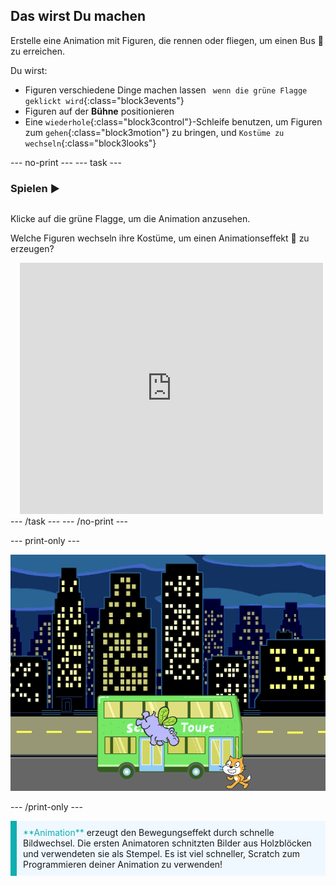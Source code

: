 ## Das wirst Du machen

Erstelle eine Animation mit Figuren, die rennen oder fliegen, um einen Bus 🚌 zu erreichen.

Du wirst:
+ Figuren verschiedene Dinge machen lassen ` wenn die grüne Flagge geklickt wird`{:class="block3events"}
+ Figuren auf der **Bühne** positionieren
+ Eine `wiederhole`{:class="block3control"}-Schleife benutzen, um Figuren zum `gehen`{:class="block3motion"} zu bringen, und `Kostüme zu wechseln`{:class="block3looks"}

--- no-print --- --- task ---

### Spielen ▶️
<div style="display: flex; flex-wrap: wrap">
<div style="flex-basis: 200px; flex-grow: 1">  

Klicke auf die grüne Flagge, um die Animation anzusehen. 

Welche Figuren wechseln ihre Kostüme, um einen Animationseffekt 🎥 zu erzeugen?
</div>
<div class="scratch-preview" style="margin-left: 15px;">
  <iframe allowtransparency="true" width="485" height="402" src="https://scratch.mit.edu/projects/embed/724160134/?autostart=false" frameborder="0"></iframe>
</div>
</div>
--- /task --- --- /no-print ---

--- print-only ---

![Das abgeschlossene Projekt.](images/hippo-flies.png)

--- /print-only ---

<p style="border-left: solid; border-width:10px; border-color: #0faeb0; background-color: aliceblue; padding: 10px;">
<span style="color: #0faeb0">**Animation**</span> erzeugt den Bewegungseffekt durch schnelle Bildwechsel. Die ersten Animatoren schnitzten Bilder aus Holzblöcken und verwendeten sie als Stempel. Es ist viel schneller, Scratch zum Programmieren deiner Animation zu verwenden!
</p>
